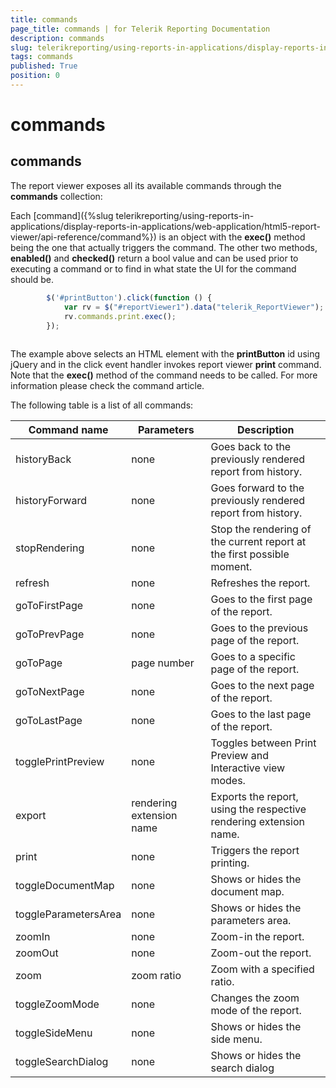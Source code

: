 ```yaml
---
title: commands
page_title: commands | for Telerik Reporting Documentation
description: commands
slug: telerikreporting/using-reports-in-applications/display-reports-in-applications/web-application/html5-report-viewer/api-reference/reportviewer/properties/commands
tags: commands
published: True
position: 0
---
```


# commands



## commands

The report viewer exposes all its available commands through the __commands__ collection:
        

Each [command]({%slug telerikreporting/using-reports-in-applications/display-reports-in-applications/web-application/html5-report-viewer/api-reference/command%}) is an object with the 
              __exec()__ method being the one that actually triggers the command. The other two methods, 
              __enabled()__ and __checked()__ return a bool value and can be used 
              prior to executing a command or to find in what state the UI for the command should be.
          

	
````js
        $('#printButton').click(function () {
            var rv = $("#reportViewer1").data("telerik_ReportViewer");
            rv.commands.print.exec();
        });
        
````



The example above selects an HTML element with the __printButton__ id using jQuery and in the click event
          handler invokes report viewer __print__ command. Note that the __exec()__ method of the command needs to be
          called. For more information please check the command article.
        

The following table is a list of all commands:
        


| Command name | Parameters | Description |
| ------ | ------ | ------ |
|historyBack|none|Goes back to the previously rendered report from history.|
|historyForward|none|Goes forward to the previously rendered report from history.|
|stopRendering|none|Stop the rendering of the current report at the first possible moment.|
|refresh|none|Refreshes the report.|
|goToFirstPage|none|Goes to the first page of the report.|
|goToPrevPage|none|Goes to the previous page of the report.|
|goToPage|page number|Goes to a specific page of the report.|
|goToNextPage|none|Goes to the next page of the report.|
|goToLastPage|none|Goes to the last page of the report.|
|togglePrintPreview|none|Toggles between Print Preview and Interactive view modes.|
|export|rendering extension name|Exports the report, using the respective rendering extension name.|
|print|none|Triggers the report printing.|
|toggleDocumentMap|none|Shows or hides the document map.|
|toggleParametersArea|none|Shows or hides the parameters area.|
|zoomIn|none|Zoom-in the report.|
|zoomOut|none|Zoom-out the report.|
|zoom|zoom ratio|Zoom with a specified ratio.|
|toggleZoomMode|none|Changes the zoom mode of the report.|
|toggleSideMenu|none|Shows or hides the side menu.|
|toggleSearchDialog|none|Shows or hides the search dialog|



